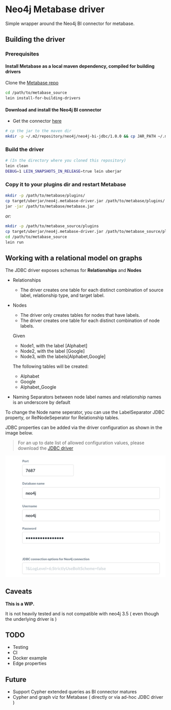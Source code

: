 # Neo4j Metabase driver

Simple wrapper around the Neo4j BI connector for metabase.

## Building the driver

### Prerequisites

#### Install Metabase as a local maven dependency, compiled for building drivers

Clone the [Metabase repo](https://github.com/metabase/metabase)

```bash
cd /path/to/metabase_source
lein install-for-building-drivers
```

#### Download and install the Neo4j BI connector

* Get the connector [here](https://neo4j.com/bi-connector/)

```bash
# cp the jar to the maven dir
mkdir -p ~/.m2/repository/neo4j/neo4j-bi-jdbc/1.0.0 && cp JAR_PATH ~/.m2/repository/neo4j/neo4j-bi-jdbc/1.0.0/
```

### Build the driver

```bash
# (In the directory where you cloned this repository)
lein clean
DEBUG=1 LEIN_SNAPSHOTS_IN_RELEASE=true lein uberjar
```

### Copy it to your plugins dir and restart Metabase

```bash
mkdir -p /path/to/metabase/plugins/
cp target/uberjar/neo4j.metabase-driver.jar /path/to/metabase/plugins/
jar -jar /path/to/metabase/metabase.jar
```

*or:*

```bash
mkdir -p /path/to/metabase_source/plugins
cp target/uberjar/neo4j.metabase-driver.jar /path/to/metabase_source/plugins/
cd /path/to/metabase_source
lein run
```

## Working with a relational model on graphs

The JDBC driver exposes schemas for **Relationships** and **Nodes**

* Relationships

  * The driver creates one table for each distinct combination of source label, relationship type, and target label.

* Nodes
  * The driver only creates tables for nodes that have labels.
  * The driver creates one table for each distinct combination of node labels.
  
  Given
  * Node1, with the label [Alphabet]
  * Node2, with the label [Google]
  * Node3, with the labels[Alphabet,Google]
  
  The following tables will be created:
  * Alphabet
  * Google
  * Alphabet_Google

* Naming
Separators between node label names and relationship names is an underscore by default

To change the Node name seperator, you can use the LabelSeparator JDBC property, or RelNodeSeperator for Relationship tables.

JDBC properties can be added via the driver configuration as shown in the image below.

> For an up to date list of allowed configuration values, please download the [JDBC driver](https://neo4j.com/bi-connector/)

![configuration](screenshots/db.png)

## Caveats

**This is a WIP.**

It is not heavily tested and is not compatible with neo4j 3.5 ( even though the underlying driver is )

## TODO

* Testing
* CI
* Docker example
* Edge properties

## Future

* Support Cypher extended queries as BI connector matures
* Cypher and graph viz for Metabase ( directly or via ad-hoc JDBC driver )

